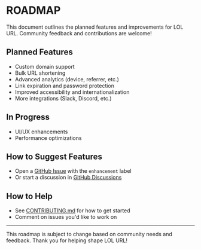 # ROADMAP

This document outlines the planned features and improvements for LOL URL. Community feedback and contributions are welcome!

## Planned Features
- Custom domain support
- Bulk URL shortening
- Advanced analytics (device, referrer, etc.)
- Link expiration and password protection
- Improved accessibility and internationalization
- More integrations (Slack, Discord, etc.)

## In Progress
- UI/UX enhancements
- Performance optimizations

## How to Suggest Features
- Open a [GitHub Issue](https://github.com/Rohit-Dnath/LOL-URL/issues) with the `enhancement` label
- Or start a discussion in [GitHub Discussions](https://github.com/Rohit-Dnath/LOL-URL/discussions)

## How to Help
- See [CONTRIBUTING.md](./CONTRIBUTING.md) for how to get started
- Comment on issues you'd like to work on

---

This roadmap is subject to change based on community needs and feedback. Thank you for helping shape LOL URL!
